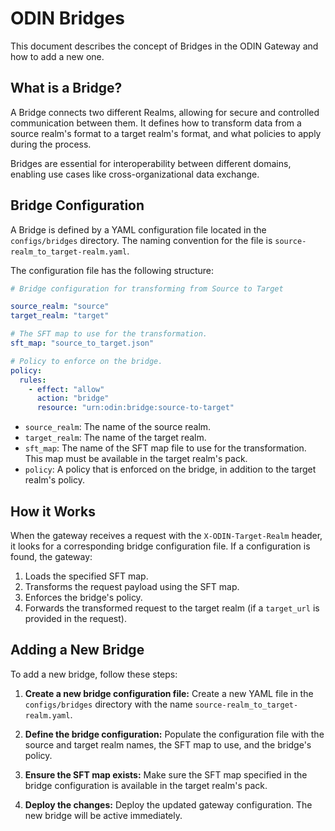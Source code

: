# ODIN Bridges

This document describes the concept of Bridges in the ODIN Gateway and how to add a new one.

## What is a Bridge?

A Bridge connects two different Realms, allowing for secure and controlled communication between them. It defines how to transform data from a source realm's format to a target realm's format, and what policies to apply during the process.

Bridges are essential for interoperability between different domains, enabling use cases like cross-organizational data exchange.

## Bridge Configuration

A Bridge is defined by a YAML configuration file located in the `configs/bridges` directory. The naming convention for the file is `source-realm_to_target-realm.yaml`.

The configuration file has the following structure:

```yaml
# Bridge configuration for transforming from Source to Target

source_realm: "source"
target_realm: "target"

# The SFT map to use for the transformation.
sft_map: "source_to_target.json"

# Policy to enforce on the bridge.
policy:
  rules:
    - effect: "allow"
      action: "bridge"
      resource: "urn:odin:bridge:source-to-target"
```

- `source_realm`: The name of the source realm.
- `target_realm`: The name of the target realm.
- `sft_map`: The name of the SFT map file to use for the transformation. This map must be available in the target realm's pack.
- `policy`: A policy that is enforced on the bridge, in addition to the target realm's policy.

## How it Works

When the gateway receives a request with the `X-ODIN-Target-Realm` header, it looks for a corresponding bridge configuration file. If a configuration is found, the gateway:

1.  Loads the specified SFT map.
2.  Transforms the request payload using the SFT map.
3.  Enforces the bridge's policy.
4.  Forwards the transformed request to the target realm (if a `target_url` is provided in the request).

## Adding a New Bridge

To add a new bridge, follow these steps:

1.  **Create a new bridge configuration file:** Create a new YAML file in the `configs/bridges` directory with the name `source-realm_to_target-realm.yaml`.

2.  **Define the bridge configuration:** Populate the configuration file with the source and target realm names, the SFT map to use, and the bridge's policy.

3.  **Ensure the SFT map exists:** Make sure the SFT map specified in the bridge configuration is available in the target realm's pack.

4.  **Deploy the changes:** Deploy the updated gateway configuration. The new bridge will be active immediately.
